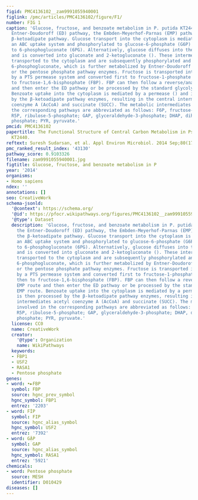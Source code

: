 ```yaml
---
figid: PMC4136102__zam9991055940001
figlink: /pmc/articles/PMC4136102/figure/F1/
number: FIG 1
caption: 'Glucose, fructose, and benzoate metabolism in P. putida KT2440 through the
  Entner-Doudoroff (ED) pathway, the Embden-Meyerhof-Parnas (EMP) pathway, and the
  β-ketoadipate pathway. Glucose transport into the cytoplasm is mediated through
  an ABC uptake system and phosphorylated to glucose-6-phosphate (G6P) and further
  to 6-phosphogluconate (6PG). Alternatively, glucose diffuses into the periplasm
  and is converted into gluconate and 2-ketogluconate (). These intermediates are
  transported to the cytoplasm and are subsequently phosphorylated and reduced to
  6-phosphogluconate, which is further metabolized by Entner-Doudoroff pathway enzymes
  or the pentose phosphate pathway enzymes. Fructose is transported into the cytoplasm
  by a PTS permease system and converted first to fructose-1-phosphate (F1P) and then
  to fructose-1,6-bisphosphate (FBP). FBP can then follow a reverse/anabolic EMP route
  and then enter the ED pathway or be processed by the standard glycolytic EMP route.
  Benzoate uptake into the cytoplasm is mediated by a permease () and is then processed
  by the β-ketoadipate pathway enzymes, resulting in the central intermediates acetyl
  coenzyme A (AcCoA) and succinate (SUCC). The metabolic intermediates involved in
  the corresponding pathways are abbreviated as follows: F6P, fructose-6-phosphate;
  R5P, ribulose-5-phosphate; GAP, glyceraldehyde-3-phosphate; DHAP, dihydroxyacetone
  phosphate; PYR, pyruvate.'
pmcid: PMC4136102
papertitle: The Functional Structure of Central Carbon Metabolism in Pseudomonas putida
  KT2440.
reftext: Suresh Sudarsan, et al. Appl Environ Microbiol. 2014 Sep;80(17):5292-5303.
pmc_ranked_result_index: '43130'
pathway_score: 0.9103326
filename: zam9991055940001.jpg
figtitle: Glucose, fructose, and benzoate metabolism in P
year: '2014'
organisms:
- Homo sapiens
ndex: ''
annotations: []
seo: CreativeWork
schema-jsonld:
  '@context': https://schema.org/
  '@id': https://pfocr.wikipathways.org/figures/PMC4136102__zam9991055940001.html
  '@type': Dataset
  description: 'Glucose, fructose, and benzoate metabolism in P. putida KT2440 through
    the Entner-Doudoroff (ED) pathway, the Embden-Meyerhof-Parnas (EMP) pathway, and
    the β-ketoadipate pathway. Glucose transport into the cytoplasm is mediated through
    an ABC uptake system and phosphorylated to glucose-6-phosphate (G6P) and further
    to 6-phosphogluconate (6PG). Alternatively, glucose diffuses into the periplasm
    and is converted into gluconate and 2-ketogluconate (). These intermediates are
    transported to the cytoplasm and are subsequently phosphorylated and reduced to
    6-phosphogluconate, which is further metabolized by Entner-Doudoroff pathway enzymes
    or the pentose phosphate pathway enzymes. Fructose is transported into the cytoplasm
    by a PTS permease system and converted first to fructose-1-phosphate (F1P) and
    then to fructose-1,6-bisphosphate (FBP). FBP can then follow a reverse/anabolic
    EMP route and then enter the ED pathway or be processed by the standard glycolytic
    EMP route. Benzoate uptake into the cytoplasm is mediated by a permease () and
    is then processed by the β-ketoadipate pathway enzymes, resulting in the central
    intermediates acetyl coenzyme A (AcCoA) and succinate (SUCC). The metabolic intermediates
    involved in the corresponding pathways are abbreviated as follows: F6P, fructose-6-phosphate;
    R5P, ribulose-5-phosphate; GAP, glyceraldehyde-3-phosphate; DHAP, dihydroxyacetone
    phosphate; PYR, pyruvate.'
  license: CC0
  name: CreativeWork
  creator:
    '@type': Organization
    name: WikiPathways
  keywords:
  - FBP1
  - USF2
  - RASA1
  - Pentose phosphate
genes:
- word: •►FBP
  symbol: FBP
  source: hgnc_prev_symbol
  hgnc_symbol: FBP1
  entrez: '2203'
- word: FİP
  symbol: FIP
  source: hgnc_alias_symbol
  hgnc_symbol: USF2
  entrez: '7392'
- word: GẶP
  symbol: GAP
  source: hgnc_alias_symbol
  hgnc_symbol: RASA1
  entrez: '5921'
chemicals:
- word: Pentose phosphate
  source: MESH
  identifier: D010429
diseases: []
---
```

